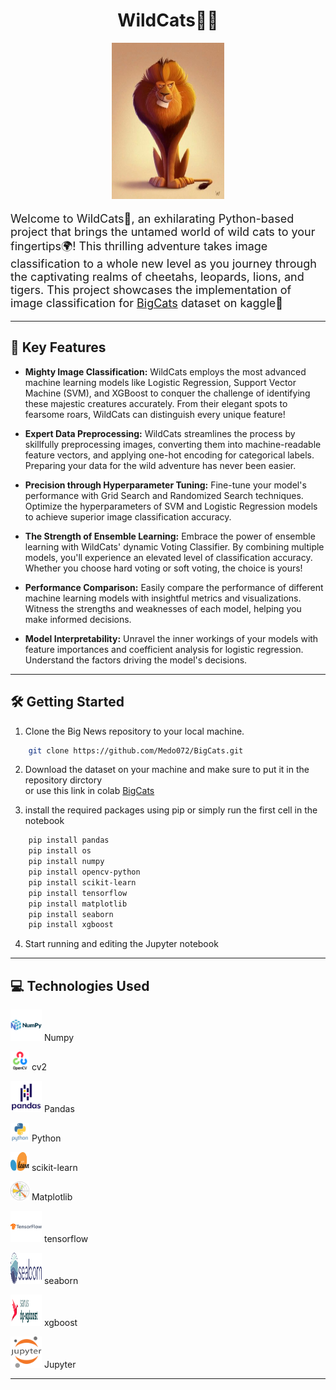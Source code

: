 <h1 align="center" id="title">WildCats🐱‍👤</h1>
<div align="center">
  <img src="/assets/ArtStationExplore.jpeg" alt="WildCats" width="180" height="250"/>
</div>

<p style="font-size: 18px;">Welcome to WildCats🦁, an exhilarating Python-based project that brings the untamed world of wild cats to your fingertips🌍! This thrilling adventure takes image classification to a whole new level as you journey through the captivating realms of cheetahs, leopards, lions, and tigers.
This project showcases the implementation of image classification for
<a href="https://www.kaggle.com/datasets/patriciabrezeanubig-cats-image-classification-dataset?select=animals">BigCats</a>
dataset on kaggle🎇</p>
<hr>

<h2>🧐 Key Features</h2>

* **Mighty Image Classification:** WildCats employs the most advanced machine learning models like Logistic Regression, Support Vector Machine (SVM), and XGBoost to conquer the challenge of identifying these majestic creatures accurately. From their elegant spots to fearsome roars, WildCats can distinguish every unique feature!

* **Expert Data Preprocessing:** WildCats streamlines the process by skillfully preprocessing images, converting them into machine-readable feature vectors, and applying one-hot encoding for categorical labels. Preparing your data for the wild adventure has never been easier.

* **Precision through Hyperparameter Tuning:** Fine-tune your model's performance with Grid Search and Randomized Search techniques. Optimize the hyperparameters of SVM and Logistic Regression models to achieve superior image classification accuracy.

* **The Strength of Ensemble Learning:** Embrace the power of ensemble learning with WildCats' dynamic Voting Classifier. By combining multiple models, you'll experience an elevated level of classification accuracy. Whether you choose hard voting or soft voting, the choice is yours!  

* **Performance Comparison:** Easily compare the performance of different machine learning models with insightful metrics and visualizations. Witness the strengths and weaknesses of each model, helping you make informed decisions.  

* **Model Interpretability:** Unravel the inner workings of your models with feature importances and coefficient analysis for logistic regression. Understand the factors driving the model's decisions.
<hr>

<h2>🛠️ Getting Started</h2>

1. Clone the Big News repository to your local machine.

```bash
    git clone https://github.com/Medo072/BigCats.git
```

2. Download the dataset on your machine and make sure to put it in the repository dirctory   
or use this link in colab 
    [BigCats](https://www.kaggle.com/datasets/patriciabrezeanubig-cats-image-classification-dataset?select=animals)

3. install the required packages using pip or simply run the first cell in the notebook
```bash  
    pip install pandas
    pip install os
    pip install numpy 
    pip install opencv-python
    pip install scikit-learn
    pip install tensorflow
    pip install matplotlib
    pip install seaborn
    pip install xgboost
```

4. Start running and editing the Jupyter notebook
<hr>

<h2>💻 Technologies Used</h2>

<img src="https://github.com/devicons/devicon/blob/master/icons/numpy/numpy-original-wordmark.svg" alt="Numpy" title="Numpy" width="50" height="50"/> Numpy

<img src="https://github.com/devicons/devicon/blob/master/icons/opencv/opencv-original-wordmark.svg" alt="cv2" title="cv2" width="30" height="30"/> cv2  


<img src="https://github.com/devicons/devicon/blob/master/icons/pandas/pandas-original-wordmark.svg" alt="Pandas" title="Pandas" width="50" height="50"/> Pandas  

<img src="https://github.com/devicons/devicon/blob/master/icons/python/python-original-wordmark.svg" alt="Python" title="Python" width="30" height="30"/> Python    

<img src="assets/Scikit_learn_logo_small.svg" alt="Sklearn" title="sklearn" width="30" height="30"/> scikit-learn     

<img src="/assets/Matplotlib-logo.svg" alt="Matplotlib" title="Matplotlib" width="30" height="30"/> Matplotlib       

<img src="https://github.com/devicons/devicon/blob/master/icons/tensorflow/tensorflow-original-wordmark.svg" alt="tensorflow" title="tensorflow" width="50" height="50"/> tensorflow      

<img src="/assets/seaborn-seeklogo.com.svg" alt="seaborn" title="seaborn" width="50" height="50"/> seaborn  

<img src="https://github.com/sarus-tech/dp-xgboost/blob/master/logo-dp-xgboost.svg" alt="Xgb" title="Xgb" width="50" height="50"/> xgboost  

<img src="https://github.com/devicons/devicon/blob/master/icons/jupyter/jupyter-original-wordmark.svg" alt="Jntbooks" title="Jntbooks" width="50" height="50"/>  Jupyter     

<hr>

